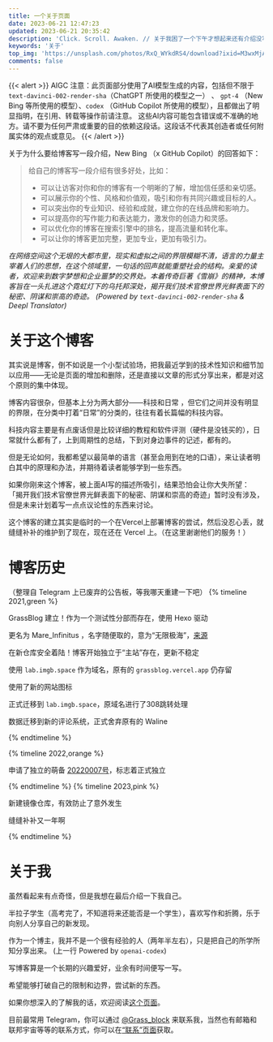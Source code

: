 ```yaml
---
title: 一个关于页面
date: 2023-06-21 12:47:23
updated: 2023-06-21 20:35:42
description: 'Click. Scroll. Awaken. // 关于我困了一个下午才想起来还有介绍没写，然后用AIGC出来糊弄这件事'
keywords: '关于'
top_img: 'https://unsplash.com/photos/RxQ_WYkdRS4/download?ixid=M3wxMjA3fDB8MXxzZWFyY2h8MzV8fGZveHxlbnwwfDB8fHwxNjg3MzUwODc3fDA&force=true&w=1920'
comments: false
---
```

{{< alert >}}
AIGC 注意：此页面部分使用了AI模型生成的内容，包括但不限于 `text-davinci-002-render-sha`（ChatGPT 所使用的模型之一） 、 `gpt-4` （New Bing 等所使用的模型）、`codex` （GitHub Copilot 所使用的模型），且都做出了明显指明，在引用、转载等操作前请注意。
这些AI内容可能包含错误或不准确的地方。请不要为任何严肃或重要的目的依赖这段话。这段话不代表其创造者或任何附属实体的观点或意见。
{{< /alert >}}

关于为什么要给博客写一段介绍，New Bing （x GitHub Copilot）的回答如下：
>给自己的博客写一段介绍有很多好处，比如：
>   - 可以让访客对你和你的博客有一个明晰的了解，增加信任感和亲切感。
>   - 可以展示你的个性、风格和价值观，吸引和你有共同兴趣或目标的人。
>   - 可以突出你的专业知识、经验和成就，建立你的在线品牌和影响力。
>   - 可以提高你的写作能力和表达能力，激发你的创造力和灵感。
>   - 可以优化你的博客在搜索引擎中的排名，提高流量和转化率。
>   - 可以让你的博客更加完整，更加专业，更加有吸引力。

*在网络空间这个无垠的大都市里，现实和虚拟之间的界限模糊不清，语言的力量主宰着人们的思想，在这个领域里，一句话的回声就能重塑社会的结构。亲爱的读者，欢迎来到数字梦想和企业噩梦的交界处。本着传奇巨著《雪崩》的精神，本博客旨在一头扎进这个霓虹灯下的乌托邦深处，揭开我们技术官僚世界光鲜表面下的秘密、阴谋和崇高的奇迹。*
*(Powered by `text-davinci-002-render-sha` & Deepl Translator)*

# 关于这个博客
其实说是博客，倒不如说是一个小型试验场，把我最近学到的技术性知识和细节加以应用——无论是页面的增加和删除，还是直接以文章的形式分享出来，都是对这个原则的集中体现。

博客内容很杂，但基本上分为两大部分——科技和日常 ，但它们之间并没有明显的界限，在分类中打着“日常”的分类的，往往有着长篇幅的科技内容。

科技内容主要是有点废话但是比较详细的教程和软件评测（硬件是没钱买的），日常就什么都有了，上到周期性的总结，下到对身边事件的记述，都有的。

但是无论如何，我都希望以最简单的语言（甚至会用到在地的口语），来让读者明白其中的原理和办法，并期待着读者能够学到一些东西。

如果你刚来这个博客，被上面AI写的描述所吸引，结果恐怕会让你大失所望：
「揭开我们技术官僚世界光鲜表面下的秘密、阴谋和崇高的奇迹」暂时没有涉及，但是未来计划着写一点点议论性的东西来讨论。

这个博客的建立其实是临时的一个在Vercel上部署博客的尝试，然后没忍心丢，就缝缝补补的维护到了现在，现在还在 Vercel 上。（在这里谢谢他们的服务！）

# 博客历史
（整理自 Telegram 上已废弃的公告板，等我哪天重建一下吧）
{% timeline 2021,green %}
<!-- timeline 06-09 -->
GrassBlog 建立！作为一个测试性分部而存在，使用 Hexo 驱动
<!-- endtimeline -->
<!-- timeline 07-23 -->
更名为 Mare_Infinitus ，名字随便取的，意为“无限极海”，[来源](https://hyperioncantos.fandom.com/wiki/Mare_Infinitus)
<!-- endtimeline -->
<!-- timeline 08-07 -->
在新仓库安全着陆！博客开始独立于“主站”存在，更新不稳定
<!-- endtimeline -->
<!-- timeline 10-16 -->
使用 `lab.imgb.space` 作为域名，原有的 `grassblog.vercel.app` 仍存留
<!-- endtimeline -->
<!-- timeline 11-12 -->
使用了新的网站图标
<!-- endtimeline -->
<!-- timeline 11-14 -->
正式迁移到 `lab.imgb.space`，原域名进行了308跳转处理
<!-- endtimeline -->
<!-- timeline 11-28 -->
数据迁移到新的评论系统，正式舍弃原有的 Waline
<!-- endtimeline -->
{% endtimeline %}

{% timeline 2022,orange %}
<!-- timeline 01-01 -->
申请了独立的萌备 [20220007号](https://icp.gov.moe/?keyword=20220007)，标志着正式独立
<!-- endtimeline -->
{% endtimeline %}
{% timeline 2023,pink %}
<!-- timeline 01-25 -->
新建镜像仓库，有效防止了意外发生
<!-- endtimeline -->
<!-- timeline 2now -->
缝缝补补又一年啊
<!-- endtimeline -->
{% endtimeline %}

# 关于我
虽然看起来有点奇怪，但是我想在最后介绍一下我自己。

半拉子学生（高考完了，不知道将来还能否是一个学生），喜欢写作和折腾，乐于向别人分享自己的新发现。

作为一个博主，我并不是一个很有经验的人（两年半左右），只是把自己的所学所知分享出来。
(上一行 Powered by `openai-codex`)

写博客算是一个长期的兴趣爱好，业余有时间便写一写。

希望能够打破自己的限制和边界，尝试新的东西。

如果你想深入的了解我的话，欢迎阅读[这个页面]()。

目前最常用 Telegram，你可以通过 [@Grass_block](https://telegram.dog/Grass_block) 来联系我，当然也有邮箱和联邦宇宙等等的联系方式，你可以在[“联系”页面]()获取。
